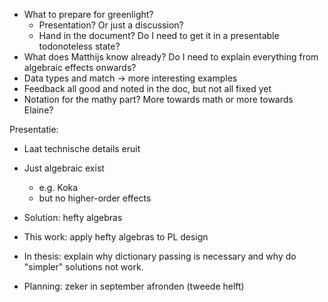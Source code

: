 - What to prepare for greenlight?
  - Presentation? Or just a discussion?
  - Hand in the document? Do I need to get it in a presentable todonoteless state?
- What does Matthijs know already? Do I need to explain everything from algebraic effects onwards?
- Data types and match -> more interesting examples
- Feedback all good and noted in the doc, but not all fixed yet
- Notation for the mathy part? More towards math or more towards Elaine?

Presentatie:
- Laat technische details eruit
- Just algebraic exist
  - e.g. Koka
  - but no higher-order effects
- Solution: hefty algebras
- This work: apply hefty algebras to PL design

- In thesis: explain why dictionary passing is necessary and why do "simpler" solutions not work.

- Planning: zeker in september afronden (tweede helft)